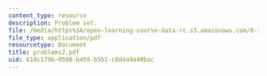 ```yaml
---
content_type: resource
description: Problem set.
file: /media/https%3A/open-learning-course-data-rc.s3.amazonaws.com/8-325-relativistic-quantum-field-theory-iii-spring-2003/618c179b0598b459b5b1c8d4a9a40bac_problems2.pdf
file_type: application/pdf
resourcetype: Document
title: problems2.pdf
uid: 618c179b-0598-b459-b5b1-c8d4a9a40bac
---
```

